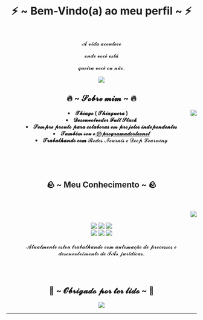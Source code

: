 <body>
  <center>
<h1 align="center">⚡ ~ Bem-Vindo(a) ao meu perfil ~ ⚡ </h1>
<br>
<div align="center">
 
  <p>𝓐 𝓿𝓲𝓭𝓪 𝓪𝓬𝓸𝓷𝓽𝓮𝓬𝓮</p>
  <p>𝓸𝓷𝓭𝓮 𝓿𝓸𝓬𝓮̂ 𝓮𝓼𝓽𝓪́</p>
  <p>𝓺𝓾𝓮𝓲𝓻𝓪 𝓿𝓸𝓬𝓮̂ 𝓸𝓾 𝓷𝓪̃𝓸.</p>
  
</div>
    <div align="center">
 <img src="https://media1.tenor.com/m/zGoBKgmlSz8AAAAC/iroh-hello.gif">
      </div>
   
   <div>
    <h2 align="center"> 🔥 ~ 𝓢𝓸𝓫𝓻𝓮 𝓶𝓲𝓶 ~ 🔥 </h2>
  <div align="center">
<img src="https://media0.giphy.com/media/v1.Y2lkPTc5MGI3NjExc2FvNjk4YzVnamk5YXg5NXJ3bWExYnp5dDhwczdvdHlyeWM2ZDNiaCZlcD12MV9pbnRlcm5hbF9naWZfYnlfaWQmY3Q9Zw/YSZ3CXhLzAz6dLEA1t/giphy.gif" align="right">
  </div>
<li><b>𝓣𝓱𝓲𝓪𝓰𝓸 ( 𝓣𝓱𝓲𝓪𝓰𝓾𝓮𝓻𝓪 )</b> </li>
<li><b>𝓓𝓮𝓼𝓮𝓷𝓿𝓸𝓵𝓿𝓮𝓭𝓸𝓻 𝓕𝓾𝓵𝓵 𝓢𝓽𝓪𝓬𝓴</b></li>
<li><b>𝓢𝓮𝓶𝓹𝓻𝓮 𝓹𝓻𝓸𝓷𝓽𝓸 𝓹𝓪𝓻𝓪 𝓬𝓸𝓵𝓪𝓫𝓸𝓻𝓪𝓼 𝓮𝓶 𝓹𝓻𝓸𝓳𝓮𝓽𝓸𝓼 𝓲𝓷𝓭𝓮𝓹𝓮𝓷𝓭𝓮𝓷𝓽𝓮𝓼</b></li>
 <li><b>𝓣𝓪𝓶𝓫𝓮́𝓶 𝓼𝓸𝓾 𝓸<a href="https://github.com/programadorleonel"> @𝓹𝓻𝓸𝓰𝓻𝓪𝓶𝓪𝓭𝓸𝓻𝓵𝓮𝓸𝓷𝓮𝓵</a> </b></li>
<li><b>𝓣𝓻𝓪𝓫𝓪𝓵𝓱𝓪𝓷𝓭𝓸 𝓬𝓸𝓶</b> 𝓡𝓮𝓭𝓮𝓼 𝓝𝓮𝓾𝓻𝓪𝓲𝓼 𝓮 𝓓𝓮𝓮𝓹 𝓛𝓮𝓪𝓻𝓷𝓲𝓷𝓰</li>
   
<br><br><br>
</div>



<h2 align="center">             🪨 ~ Meu Conhecimento ~ 🪨 </h2>
 <br>
<p>
  <div align="center">
<img src="https://media.tenor.com/p7Y71oNYJ-wAAAAM/toph-atla.gif" align="right">
  </div>
</div>
<div>
  <br>
<p align="center"><img src="https://img.shields.io/badge/python%20-%233776AB.svg?&style=for-the-badge&logo=python&logoColor=white"/> <img src="https://img.shields.io/badge/html5%20-%23E34F26.svg?&style=for-the-badge&logo=html5&logoColor=white"/> <img src="https://img.shields.io/badge/css3%20-%231572B6.svg?&style=for-the-badge&logo=css3&logoColor=white"/><br>
  <img src="https://img.shields.io/badge/javascript%20-%23323330.svg?&style=for-the-badge&logo=javascript&logoColor=%23F7DF1E"/> <img src="https://img.shields.io/badge/git%20-%23F05033.svg?&style=for-the-badge&logo=git&logoColor=white"/> <img src="https://img.shields.io/badge/heroku%20-%23430098.svg?&style=for-the-badge&logo=heroku&logoColor=white"/> <br><br>
𝓐𝓽𝓾𝓪𝓵𝓶𝓮𝓷𝓽𝓮 𝓮𝓼𝓽𝓸𝓾 𝓽𝓻𝓪𝓫𝓪𝓵𝓱𝓪𝓷𝓭𝓸 𝓬𝓸𝓶 𝓪𝓾𝓽𝓸𝓶𝓪𝓬̧𝓪̃𝓸 𝓭𝓮 𝓹𝓻𝓸𝓬𝓮𝓼𝓼𝓸𝓼 𝓮 𝓭𝓮𝓼𝓮𝓷𝓿𝓸𝓵𝓿𝓲𝓶𝓮𝓷𝓽𝓸 𝓭𝓮 𝓘𝓐𝓼 𝓳𝓾𝓻𝓲́𝓭𝓲𝓬𝓪𝓼.
</p>
<br>
<br>
<div>
<h2 align="center">🌊 ~ 𝓞𝓫𝓻𝓲𝓰𝓪𝓭𝓸 𝓹𝓸𝓻 𝓽𝓮𝓻 𝓵𝓲𝓭𝓸 ~ 🌊</h2>
<div align="center">
<img src="https://media1.tenor.com/m/YHqmD1RTIgwAAAAC/zuko-gaang.gif">
</div>
<hr>
</div>
</div>
    </center>
</body>

